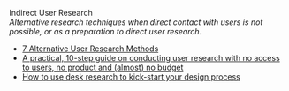 Indirect User Research  
_Alternative research techniques when direct contact with users is not possible, or as a preparation to direct user research._

*   [7 Alternative User Research Methods](https://www.koruux.com/blog/7-alternative-user-research-methods/)
*   [A practical, 10-step guide on conducting user research with no access to users, no product and (almost) no budget](https://uxdesign.cc/a-practical-guide-on-conducting-user-research-with-no-access-to-users-and-no-product-e7face850ce2)
*   [How to use desk research to kick-start your design process](https://uxdesign.cc/how-to-use-desk-research-to-kick-start-your-design-process-aab6e67fd7a4)

